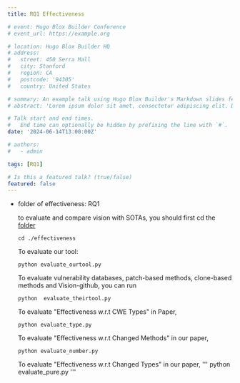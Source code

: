 ```yaml
---
title: RQ1 Effectiveness

# event: Hugo Blox Builder Conference
# event_url: https://example.org

# location: Hugo Blox Builder HQ
# address:
#   street: 450 Serra Mall
#   city: Stanford
#   region: CA
#   postcode: '94305'
#   country: United States

# summary: An example talk using Hugo Blox Builder's Markdown slides feature.
# abstract: 'Lorem ipsum dolor sit amet, consectetur adipiscing elit. Duis posuere tellusac convallis placerat. Proin tincidunt magna sed ex sollicitudin condimentum. Sed ac faucibus dolor, scelerisque sollicitudin nisi. Cras purus urna, suscipit quis sapien eu, pulvinar tempor diam.'

# Talk start and end times.
#   End time can optionally be hidden by prefixing the line with `#`.
date: '2024-06-14T13:00:00Z'

# authors:
#   - admin

tags: [RQ1]

# Is this a featured talk? (true/false)
featured: false
---
```


- folder of effectiveness: RQ1

    to evaluate and compare vision with SOTAs, you should first cd the [folder](https://github.com/vision-version/vision-version.github.io/tree/main/Vision/6.evaluate/effectiveness)
    ```
    cd ./effectiveness
    ```

    To evaluate our tool:
    ```
    python evaluate_ourtool.py
    ```

    To evaluate vulnerability databases, patch-based methods, clone-based methods and Vision-github, you can run
    ```
    python  evaluate_theirtool.py
    ```
    
    To evaluate "Effectiveness w.r.t CWE Types" in Paper,
    ```
    python evaluate_type.py
    ```

    To evaluate "Effectiveness w.r.t Changed Methods" in our paper,
    ```
    python evaluate_number.py
    ```

    To evaluate "Effectiveness w.r.t Changed Types" in our paper,
    '''
    python evaluate_pure.py
    '''